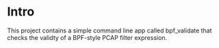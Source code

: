 # Intro
This project contains a simple command line app called bpf_validate that checks the validty of a BPF-style PCAP filter expression.  


